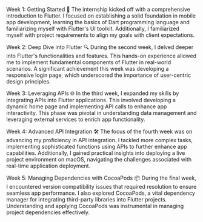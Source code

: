 Week 1: Getting Started 🚀
The internship kicked off with a comprehensive introduction to Flutter. I focused on establishing a solid foundation in mobile app development, learning the basics of Dart programming language and familiarizing myself with Flutter's UI toolkit. Additionally, I familiarized myself with project requirements to align my goals with client expectations.

Week 2: Deep Dive into Flutter 🔍
During the second week, I delved deeper into Flutter's functionalities and features. This hands-on experience allowed me to implement fundamental components of Flutter in real-world scenarios. A significant achievement this week was developing a responsive login page, which underscored the importance of user-centric design principles.

Week 3: Leveraging APIs 🌐
In the third week, I expanded my skills by integrating APIs into Flutter applications. This involved developing a dynamic home page and implementing API calls to enhance app interactivity. This phase was pivotal in understanding data management and leveraging external services to enrich app functionality.

Week 4: Advanced API Integration 🛠️
The focus of the fourth week was on advancing my proficiency in API integration. I tackled more complex tasks, implementing sophisticated functions using APIs to further enhance app capabilities. Additionally, I gained practical insights into deploying a live project environment on macOS, navigating the challenges associated with real-time application deployment.

Week 5: Managing Dependencies with CocoaPods 📦
During the final week, I encountered version compatibility issues that required resolution to ensure seamless app performance. I also explored CocoaPods, a vital dependency manager for integrating third-party libraries into Flutter projects. Understanding and applying CocoaPods was instrumental in managing project dependencies effectively.